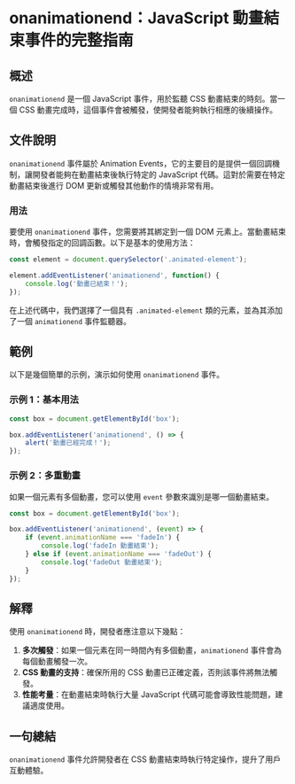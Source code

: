<!--
Meta Description: # onanimationend：JavaScript 動畫結束事件的完整指南 ## 概述 `onanimationend` 是一個 JavaScript 事件，用於監聽 CSS 動畫結束的時刻。當一個 CSS 動畫完成時，這個事件會被觸發，使開發者能夠執行相應的後續操作。 ## 文件說明 `ona...
Meta Keywords: onanimationend, javascript, box, css, animationend
-->

# onanimationend：JavaScript 動畫結束事件的完整指南

## 概述
`onanimationend` 是一個 JavaScript 事件，用於監聽 CSS 動畫結束的時刻。當一個 CSS 動畫完成時，這個事件會被觸發，使開發者能夠執行相應的後續操作。

## 文件說明
`onanimationend` 事件屬於 Animation Events，它的主要目的是提供一個回調機制，讓開發者能夠在動畫結束後執行特定的 JavaScript 代碼。這對於需要在特定動畫結束後進行 DOM 更新或觸發其他動作的情境非常有用。

### 用法
要使用 `onanimationend` 事件，您需要將其綁定到一個 DOM 元素上。當動畫結束時，會觸發指定的回調函數。以下是基本的使用方法：

```javascript
const element = document.querySelector('.animated-element');

element.addEventListener('animationend', function() {
    console.log('動畫已結束！');
});
```

在上述代碼中，我們選擇了一個具有 `.animated-element` 類的元素，並為其添加了一個 `animationend` 事件監聽器。

## 範例
以下是幾個簡單的示例，演示如何使用 `onanimationend` 事件。

### 示例 1：基本用法
```javascript
const box = document.getElementById('box');

box.addEventListener('animationend', () => {
    alert('動畫已經完成！');
});
```

### 示例 2：多重動畫
如果一個元素有多個動畫，您可以使用 `event` 參數來識別是哪一個動畫結束。

```javascript
const box = document.getElementById('box');

box.addEventListener('animationend', (event) => {
    if (event.animationName === 'fadeIn') {
        console.log('fadeIn 動畫結束');
    } else if (event.animationName === 'fadeOut') {
        console.log('fadeOut 動畫結束');
    }
});
```

## 解釋
使用 `onanimationend` 時，開發者應注意以下幾點：

1. **多次觸發**：如果一個元素在同一時間內有多個動畫，`animationend` 事件會為每個動畫觸發一次。
2. **CSS 動畫的支持**：確保所用的 CSS 動畫已正確定義，否則該事件將無法觸發。
3. **性能考量**：在動畫結束時執行大量 JavaScript 代碼可能會導致性能問題，建議適度使用。

## 一句總結
`onanimationend` 事件允許開發者在 CSS 動畫結束時執行特定操作，提升了用戶互動體驗。